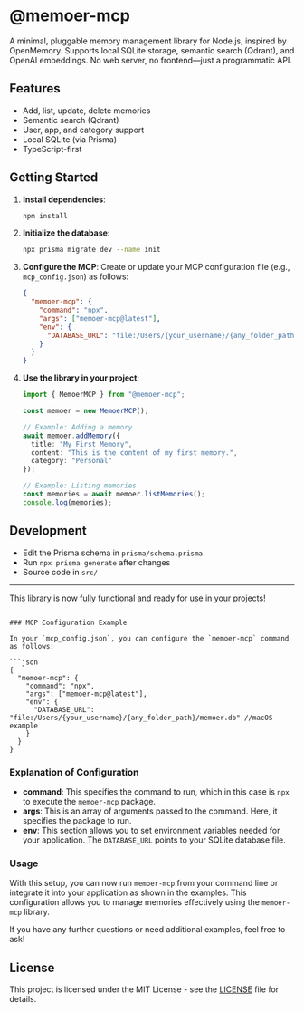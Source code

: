# @memoer-mcp

A minimal, pluggable memory management library for Node.js, inspired by OpenMemory. Supports local SQLite storage, semantic search (Qdrant), and OpenAI embeddings. No web server, no frontend—just a programmatic API.

## Features

- Add, list, update, delete memories
- Semantic search (Qdrant)
- User, app, and category support
- Local SQLite (via Prisma)
- TypeScript-first

## Getting Started

1. **Install dependencies**:

   ```sh
   npm install
   ```

2. **Initialize the database**:

   ```sh
   npx prisma migrate dev --name init
   ```

3. **Configure the MCP**: Create or update your MCP configuration file (e.g., `mcp_config.json`) as follows:

   ```json
   {
     "memoer-mcp": {
       "command": "npx",
       "args": ["memoer-mcp@latest"],
       "env": {
         "DATABASE_URL": "file:/Users/{your_username}/{any_folder_path}/memoer.db" //macOS example
       }
     }
   }
   ```

4. **Use the library in your project**:

   ```typescript
   import { MemoerMCP } from "@memoer-mcp";

   const memoer = new MemoerMCP();

   // Example: Adding a memory
   await memoer.addMemory({
     title: "My First Memory",
     content: "This is the content of my first memory.",
     category: "Personal"
   });

   // Example: Listing memories
   const memories = await memoer.listMemories();
   console.log(memories);
   ```

## Development

- Edit the Prisma schema in `prisma/schema.prisma`
- Run `npx prisma generate` after changes
- Source code in `src/`

---

This library is now fully functional and ready for use in your projects!

````

### MCP Configuration Example

In your `mcp_config.json`, you can configure the `memoer-mcp` command as follows:

```json
{
  "memoer-mcp": {
    "command": "npx",
    "args": ["memoer-mcp@latest"],
    "env": {
      "DATABASE_URL": "file:/Users/{your_username}/{any_folder_path}/memoer.db" //macOS example
    }
  }
}
````

### Explanation of Configuration

- **command**: This specifies the command to run, which in this case is `npx` to execute the `memoer-mcp` package.
- **args**: This is an array of arguments passed to the command. Here, it specifies the package to run.
- **env**: This section allows you to set environment variables needed for your application. The `DATABASE_URL` points to your SQLite database file.

### Usage

With this setup, you can now run `memoer-mcp` from your command line or integrate it into your application as shown in the examples. This configuration allows you to manage memories effectively using the `memoer-mcp` library.

If you have any further questions or need additional examples, feel free to ask!

## License

This project is licensed under the MIT License - see the [LICENSE](LICENSE) file for details.
